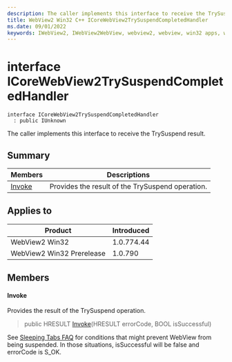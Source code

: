 ```yaml
---
description: The caller implements this interface to receive the TrySuspend result.
title: WebView2 Win32 C++ ICoreWebView2TrySuspendCompletedHandler
ms.date: 09/01/2022
keywords: IWebView2, IWebView2WebView, webview2, webview, win32 apps, win32, edge, ICoreWebView2, ICoreWebView2Controller, browser control, edge html, ICoreWebView2TrySuspendCompletedHandler
---
```


# interface ICoreWebView2TrySuspendCompletedHandler

```
interface ICoreWebView2TrySuspendCompletedHandler
  : public IUnknown
```

The caller implements this interface to receive the TrySuspend result.

## Summary

 Members                        | Descriptions
--------------------------------|---------------------------------------------
[Invoke](#invoke) | Provides the result of the TrySuspend operation.

## Applies to

Product                         | Introduced
--------------------------------|---------------------------------------------
WebView2 Win32            |    1.0.774.44
WebView2 Win32 Prerelease |    1.0.790

## Members

#### Invoke

Provides the result of the TrySuspend operation.

> public HRESULT [Invoke](#invoke)(HRESULT errorCode, BOOL isSuccessful)

See [Sleeping Tabs FAQ](https://techcommunity.microsoft.com/t5/articles/sleeping-tabs-faq/m-p/1705434) for conditions that might prevent WebView from being suspended. In those situations, isSuccessful will be false and errorCode is S_OK.

